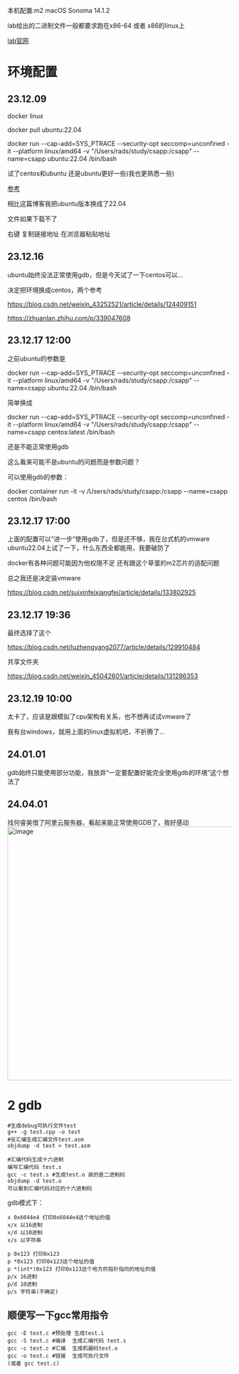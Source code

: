 本机配置:m2 macOS Sonoma 14.1.2

lab给出的二进制文件一般都要求跑在x86-64 或者 x86的linux上

[lab官网](https://csapp.cs.cmu.edu/3e/labs.html)
# 环境配置
## 23.12.09
docker linux

docker pull ubuntu:22.04

docker run --cap-add=SYS_PTRACE --security-opt seccomp=unconfined -it --platform linux/amd64 -v "/Users/rads/study/csapp:/csapp" --name=csapp ubuntu:22.04 /bin/bash

试了centos和ubuntu 还是ubuntu更好一些(我也更熟悉一些)

[参考](https://blog.csdn.net/weixin_52693116/article/details/133149517)

相比这篇博客我把ubuntu版本换成了22.04

文件如果下载不了

右键 复制链接地址 在浏览器粘贴地址

## 23.12.16

ubuntu始终没法正常使用gdb，但是今天试了一下centos可以...

决定把环境换成centos，两个参考

https://blog.csdn.net/weixin_43252521/article/details/124409151

https://zhuanlan.zhihu.com/p/339047608

## 23.12.17 12:00

之前ubuntu的参数是

docker run --cap-add=SYS_PTRACE --security-opt seccomp=unconfined -it --platform linux/amd64 -v "/Users/rads/study/csapp:/csapp" --name=csapp ubuntu:22.04 /bin/bash

简单换成

docker run --cap-add=SYS_PTRACE --security-opt seccomp=unconfined -it --platform linux/amd64 -v "/Users/rads/study/csapp:/csapp" --name=csapp centos:latest /bin/bash

还是不能正常使用gdb

这么看来可能不是ubuntu的问题而是参数问题？

可以使用gdb的参数：

docker container run -it -v /Users/rads/study/csapp:/csapp --name=csapp centos /bin/bash

## 23.12.17 17:00

上面的配置可以“进一步”使用gdb了，但是还不够，我在台式机的vmware ubuntu22.04上试了一下，什么东西全都能用，我要破防了

docker有各种问题可能因为他权限不足 还有跟这个草蛋的m2芯片的适配问题

总之我还是决定装vmware

https://blog.csdn.net/suixinfeixiangfei/article/details/133802925

## 23.12.17 19:36

最终选择了这个

https://blog.csdn.net/luzhengyang2077/article/details/129910484

共享文件夹

https://blog.csdn.net/weixin_45042601/article/details/131286353

## 23.12.19 10:00
太卡了，应该是跟模拟了cpu架构有关系，也不想再试试vmware了

我有台windows，就用上面的linux虚拟机吧，不折腾了...
## 24.01.01
gdb始终只能使用部分功能，我放弃“一定要配置好能完全使用gdb的环境”这个想法了
## 24.04.01
找何睿昊借了阿里云服务器，看起来能正常使用GDB了，我好感动
<img width="570" alt="image" src="https://github.com/RaDsZ2z/CSAPP/assets/129292565/a5cc5f9b-bd25-468e-a231-bc2087c7adc8">

# 2 gdb
```shell
#生成debug可执行文件test
g++ -g test.cpp -o test
#反汇编生成汇编文件test.asm
objdump -d test > test.asm
```

```shell
#汇编代码生成十六进制
编写汇编代码 test.s
gcc -c test.s #生成test.o 装的是二进制码
objdump -d test.o
可以看到汇编代码对应的十六进制码
```

gdb模式下：
```shell
x 0x6044e4 打印0x6044e4这个地址的值
x/x 以16进制
x/d 以10进制
x/s 以字符串

p 0x123 打印0x123
p *0x123 打印0x123这个地址的值
p *(int*)0x123 打印0x123这个地方的指针指向的地址的值
p/x 16进制
p/d 10进制
p/s 字符串(不确定)
```

## 顺便写一下gcc常用指令
```shell
gcc -E test.c #预处理 生成test.i
gcc -S test.c #编译  生成汇编代码 test.s
gcc -c test.c #汇编  生成机器码test.o
gcc -o test.c #链接  生成可执行文件
(或者 gcc test.c)
```
